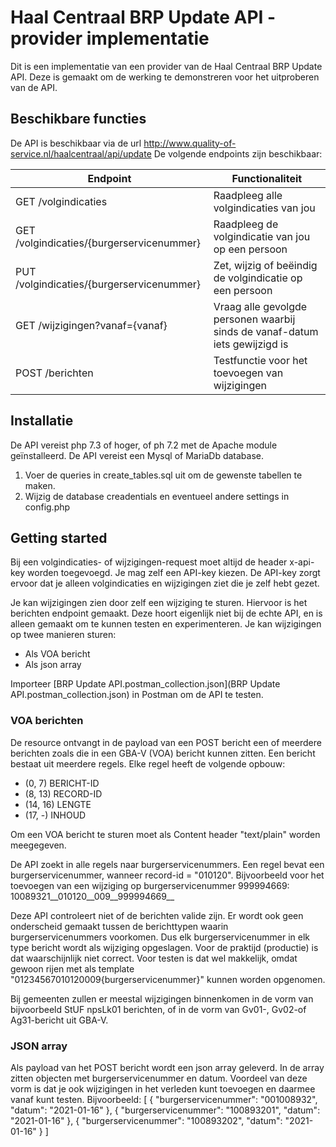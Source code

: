 # Haal Centraal BRP Update API - provider implementatie
Dit is een implementatie van een provider van de Haal Centraal BRP Update API. Deze is gemaakt om de werking te demonstreren voor het uitproberen van de API.

## Beschikbare functies
De API is beschikbaar via de url http://www.quality-of-service.nl/haalcentraal/api/update
De volgende endpoints zijn beschikbaar:

| Endpoint            | Functionaliteit                       |
|--- |--- |
| GET /volgindicaties | Raadpleeg alle volgindicaties van jou |
| GET /volgindicaties/{burgerservicenummer} | Raadpleeg de volgindicatie van jou op een persoon |
| PUT /volgindicaties/{burgerservicenummer} | Zet, wijzig of beëindig de volgindicatie op een persoon |
| GET /wijzigingen?vanaf={vanaf} | Vraag alle gevolgde personen waarbij sinds de vanaf-datum iets gewijzigd is |
| POST /berichten | Testfunctie voor het toevoegen van wijzigingen |

## Installatie
De API vereist php 7.3 of hoger, of ph 7.2 met de Apache module geïnstalleerd.
De API vereist een Mysql of MariaDb database.

1. Voer de queries in create_tables.sql uit om de gewenste tabellen te maken.
2. Wijzig de database creadentials en eventueel andere settings in config.php

## Getting started
Bij een volgindicaties- of wijzigingen-request moet altijd de header x-api-key worden toegevoegd. Je mag zelf een API-key kiezen. De API-key zorgt ervoor dat je alleen volgindicaties en wijzigingen ziet die je zelf hebt gezet.

Je kan wijzigingen zien door zelf een wijziging te sturen. Hiervoor is het berichten endpoint gemaakt. Deze hoort eigenlijk niet bij de echte API, en is alleen gemaakt om te kunnen testen en experimenteren.
Je kan wijzigingen op twee manieren sturen:

- Als VOA bericht
- Als json array


Importeer [BRP Update API.postman_collection.json](BRP Update API.postman_collection.json) in Postman om de API te testen.

### VOA berichten
De resource ontvangt in de payload van een POST bericht een of meerdere berichten zoals die in een GBA-V (VOA) bericht kunnen zitten. Een bericht bestaat uit meerdere regels. Elke regel heeft de volgende opbouw:

- (0, 7)   BERICHT-ID
- (8, 13)  RECORD-ID
- (14, 16) LENGTE
- (17, -)  INHOUD


Om een VOA bericht te sturen moet als Content header "text/plain" worden meegegeven.

De API zoekt in alle regels naar burgerservicenummers. Een regel bevat een burgerservicenummer, wanneer record-id = "010120".
Bijvoorbeeld voor het toevoegen van een wijziging op burgerservicenummer 999994669: 10089321__010120__009__999994669__

Deze API controleert niet of de berichten valide zijn. Er wordt ook geen onderscheid
gemaakt tussen de berichttypen waarin burgerservicenummers voorkomen. Dus elk 
burgerservicenummer in elk type bericht wordt als wijziging opgeslagen.
Voor de praktijd (productie) is dat waarschijnlijk niet correct. Voor testen 
is dat wel makkelijk, omdat gewoon rijen met als template "01234567010120009{burgerservicenummer}"
kunnen worden opgenomen.

Bij gemeenten zullen er meestal wijzigingen binnenkomen in de vorm van 
bijvoorbeeld StUF npsLk01 berichten, of in de vorm van Gv01-, Gv02-of Ag31-bericht
uit GBA-V.

### JSON array
Als payload van het POST bericht wordt een json array geleverd. In de array zitten objecten met burgerservicenummer en datum. 
Voordeel van deze vorm is dat je ook wijzigingen in het verleden kunt toevoegen en daarmee vanaf kunt testen.
Bijvoorbeeld:
[
	{
		"burgerservicenummer": "001008932",
		"datum": "2021-01-16"
	},
	{
		"burgerservicenummer": "100893201",
		"datum": "2021-01-16"
	},
	{
		"burgerservicenummer": "100893202",
		"datum": "2021-01-16"
	}
]

